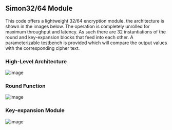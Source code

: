 ## Simon32/64 Module
This code offers a lightweight 32/64 encryption module. the architecture is shown in the images below. The operation is completely unrolled for maximum
throughput and latency. As such there are 32 instantiations of the round and key-expansion blocks that feed into each other. A parameterizable testbench is provided which will compare the output values with the corresponding cipher text.

### High-Level Architecture
![image](https://github.com/okenna10/FPGA_exponential_function/assets/101345398/30266687-6cdd-449f-b5fb-228ac344644a)

### Round Function
![image](https://github.com/okenna10/Simon32-64-Encryption/assets/101345398/fa5e90b3-2a19-4ae5-b138-c7553264e489)

### Key-expansion Module
![image](https://github.com/okenna10/FPGA_exponential_function/assets/101345398/15b3a6ca-369c-42ea-a1d1-06d7b7660c7e)
